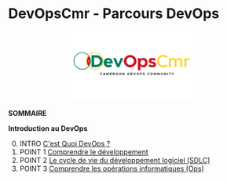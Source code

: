 # DevOpsCmr - Parcours DevOps

<p align="center">
 <img src="logo.png?raw=true" alt="DevOpsCmr Logo" width="50%" height="50%" />
</p>

**SOMMAIRE**

**Introduction au DevOps**

0. INTRO [C'est Quoi DevOps ?](assets/pages/partie1/intro.md)
1. POINT 1 [Comprendre le développement](assets/pages/partie1/point1.md)
2. POINT 2 [Le cycle de vie du développement logiciel (SDLC)](assets/pages/partie1/point2.md)
3. POINT 3 [Comprendre les opérations informatiques (Ops)](assets/pages/partie1/point3.md)
